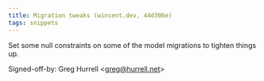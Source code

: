 ```yaml
---
title: Migration tweaks (wincent.dev, 44d306e)
tags: snippets
---
```


Set some null constraints on some of the model migrations to tighten things up.

Signed-off-by: Greg Hurrell &lt;greg@hurrell.net&gt;
